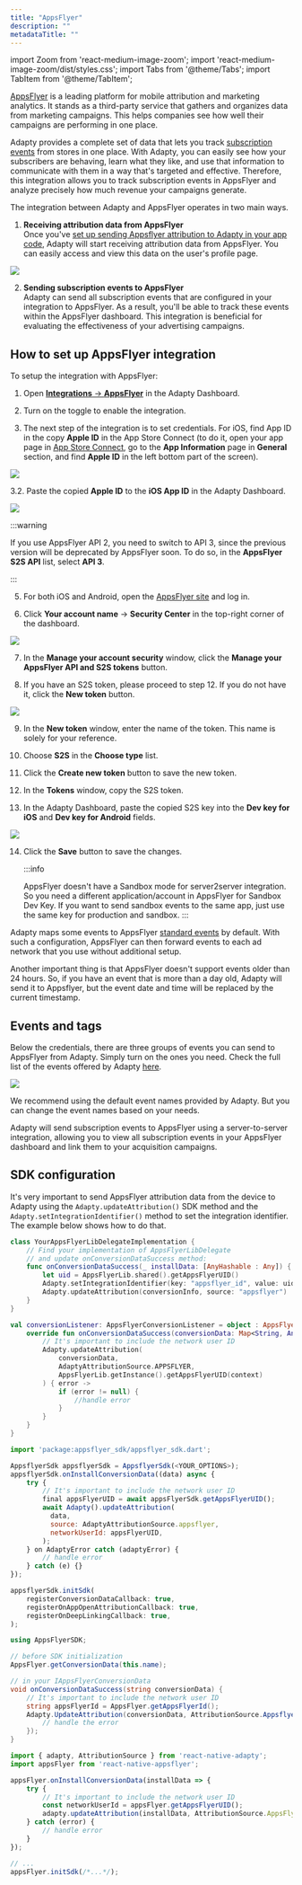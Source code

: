 ```yaml
---
title: "AppsFlyer"
description: ""
metadataTitle: ""
---
```


import Zoom from 'react-medium-image-zoom';
import 'react-medium-image-zoom/dist/styles.css';
import Tabs from '@theme/Tabs';
import TabItem from '@theme/TabItem'; 

[AppsFlyer](https://www.appsflyer.com/) is a leading platform for mobile attribution and marketing analytics. It stands as a third-party service that gathers and organizes data from marketing campaigns. This helps companies see how well their campaigns are performing in one place.

Adapty provides a complete set of data that lets you track [subscription events](events) from stores in one place. With Adapty, you can easily see how your subscribers are behaving, learn what they like, and use that information to communicate with them in a way that's targeted and effective. Therefore, this integration allows you to track subscription events in AppsFlyer and analyze precisely how much revenue your campaigns generate.

The integration between Adapty and AppsFlyer operates in two main ways.

1. **Receiving attribution data from AppsFlyer**  
      Once you've [set up sending Appsflyer attribution to Adapty in your app code](appsflyer#sdk-configuration), Adapty will start receiving attribution data from AppsFlyer. You can easily access and view this data on the user's profile page.


<Zoom>
  <img src={require('./img/c2991f6-CleanShot_2023-08-04_at_16.29.202x.webp').default}
  style={{
    border: '1px solid #727272', /* border width and color */
    width: '700px', /* image width */
    display: 'block', /* for alignment */
    margin: '0 auto' /* center alignment */
  }}
/>
</Zoom>




2. **Sending subscription events to AppsFlyer**  
   Adapty can send all subscription events that are configured in your integration to AppsFlyer. As a result, you'll be able to track these events within the AppsFlyer dashboard. This integration is beneficial for evaluating the effectiveness of your advertising campaigns.

## How to set up AppsFlyer integration

To setup the integration with AppsFlyer:

1. Open [**Integrations** -> **AppsFlyer**](https://app.adapty.io/integrations/appsflyer) in the Adapty Dashboard.

2. Turn on the toggle to enable the integration.

3. The next step of the integration is to set credentials. 
   For iOS, find App ID in the copy **Apple ID** in the App Store Connect (to do it, open your app page in [App Store Connect](https://appstoreconnect.apple.com/), go to the **App Information** page in **General** section, and find **Apple ID** in the left bottom part of the screen).
   
   

<Zoom>
  <img src={require('./img/43a5cc6-apple_id.webp').default}
  style={{
    border: '1px solid #727272', /* border width and color */
    width: '700px', /* image width */
    display: 'block', /* for alignment */
    margin: '0 auto' /* center alignment */
  }}
/>
</Zoom>




3.2. Paste the copied **Apple ID** to the **iOS App ID** in the Adapty Dashboard.

   

<Zoom>
  <img src={require('./img/61bff5a-appsflyer_iOS_app_id.webp').default}
  style={{
    border: '1px solid #727272', /* border width and color */
    width: '700px', /* image width */
    display: 'block', /* for alignment */
    margin: '0 auto' /* center alignment */
  }}
/>
</Zoom>



:::warning

If you use AppsFlyer API 2, you need to switch to API 3, since the previous version will be deprecated by AppsFlyer soon. To do so, in the **AppsFlyer S2S API** list, select **API 3**.

:::

5. For both iOS and Android, open the [AppsFlyer site](https://appsflyer.com/home) and log in. 

6. Click **Your account name** -> **Security Center** in the top-right corner of the dashboard.

   

<Zoom>
  <img src={require('./img/1c18c50-appsflyer_security_center.webp').default}
  style={{
    border: '1px solid #727272', /* border width and color */
    width: '700px', /* image width */
    display: 'block', /* for alignment */
    margin: '0 auto' /* center alignment */
  }}
/>
</Zoom>




7. In the **Manage your account security** window, click the **Manage your AppsFlyer API and S2S tokens** button.

8. If you have an S2S token, please proceed to step 12. If you do not have it, click the **New token** button. 

   

<Zoom>
  <img src={require('./img/7934920-appsflyer_new_token.webp').default}
  style={{
    border: '1px solid #727272', /* border width and color */
    width: '700px', /* image width */
    display: 'block', /* for alignment */
    margin: '0 auto' /* center alignment */
  }}
/>
</Zoom>




9. In the **New token** window, enter the name of the token. This name is solely for your reference. 

10. Choose **S2S** in the **Choose type** list.

11. Click the **Create new token** button to save the new token.

12. In the **Tokens** window, copy the S2S token.

13. In the Adapty Dashboard, paste the copied S2S key into the **Dev key for iOS** and **Dev key for Android** fields. 

    

<Zoom>
  <img src={require('./img/a7d1c31-appsflyer_dev_keys.webp').default}
  style={{
    border: '1px solid #727272', /* border width and color */
    width: '700px', /* image width */
    display: 'block', /* for alignment */
    margin: '0 auto' /* center alignment */
  }}
/>
</Zoom>




14. Click the **Save** button to save the changes.
    
    :::info
    
    AppsFlyer doesn't have a Sandbox mode for server2server integration. So you need a different application/account in AppsFlyer for Sandbox Dev Key. If you want to send sandbox events to the same app, just use the same key for production and sandbox.
    :::

Adapty maps some events to AppsFlyer [standard events](https://support.appsflyer.com/hc/en-us/articles/115005544169-Rich-in-app-events-for-Android-and-iOS#event-types) by default. With such a configuration, AppsFlyer can then forward events to each ad network that you use without additional setup.

Another important thing is that AppsFlyer doesn't support events older than 24 hours. So, if you have an event that is more than a day old, Adapty will send it to Appsflyer, but the event date and time will be replaced by the current timestamp.

## Events and tags

Below the credentials, there are three groups of events you can send to AppsFlyer from Adapty. Simply turn on the ones you need. Check the full list of the events offered by Adapty [here](events).


<Zoom>
  <img src={require('./img/1b0c777-CleanShot_2023-08-11_at_14.56.362x.webp').default}
  style={{
    border: '1px solid #727272', /* border width and color */
    width: '700px', /* image width */
    display: 'block', /* for alignment */
    margin: '0 auto' /* center alignment */
  }}
/>
</Zoom>





We recommend using the default event names provided by Adapty. But you can change the event names based on your needs.

Adapty will send subscription events to AppsFlyer using a server-to-server integration, allowing you to view all subscription events in your AppsFlyer dashboard and link them to your acquisition campaigns.

## SDK configuration

It's very important to send AppsFlyer attribution data from the device to Adapty using the `Adapty.updateAttribution()` SDK method and the `Adapty.setIntegrationIdentifier()` method to set the integration identifier. The example below shows how to do that.

<Tabs>
<TabItem value="Swift" label="iOS (Swift)" default>

```swift
class YourAppsFlyerLibDelegateImplementation {
    // Find your implementation of AppsFlyerLibDelegate 
    // and update onConversionDataSuccess method:
    func onConversionDataSuccess(_ installData: [AnyHashable : Any]) {
        let uid = AppsFlyerLib.shared().getAppsFlyerUID()
        Adapty.setIntegrationIdentifier(key: "appsflyer_id", value: uid)
        Adapty.updateAttribution(conversionInfo, source: "appsflyer")
    }
}
```
</TabItem>
<TabItem value="kotlin" label="Android (Kotlin)" default>

```kotlin 
val conversionListener: AppsFlyerConversionListener = object : AppsFlyerConversionListener {
    override fun onConversionDataSuccess(conversionData: Map<String, Any>) {
        // It's important to include the network user ID
        Adapty.updateAttribution(
            conversionData,
            AdaptyAttributionSource.APPSFLYER,
            AppsFlyerLib.getInstance().getAppsFlyerUID(context)
        ) { error ->
            if (error != null) {
                //handle error
            }
        }
    }
}
```
</TabItem>
<TabItem value="Flutter" label="Flutter (Dart)" default>

```javascript 
import 'package:appsflyer_sdk/appsflyer_sdk.dart';

AppsflyerSdk appsflyerSdk = AppsflyerSdk(<YOUR_OPTIONS>);
appsflyerSdk.onInstallConversionData((data) async {
    try {
        // It's important to include the network user ID
        final appsFlyerUID = await appsFlyerSdk.getAppsFlyerUID();
        await Adapty().updateAttribution(
          data,
          source: AdaptyAttributionSource.appsflyer,
          networkUserId: appsFlyerUID,
        );
    } on AdaptyError catch (adaptyError) {
        // handle error
    } catch (e) {}
});

appsflyerSdk.initSdk(
    registerConversionDataCallback: true,
    registerOnAppOpenAttributionCallback: true,
    registerOnDeepLinkingCallback: true,
);
```
</TabItem>
<TabItem value="Unity" label="Unity (C#)" default>

```csharp 
using AppsFlyerSDK;

// before SDK initialization
AppsFlyer.getConversionData(this.name);

// in your IAppsFlyerConversionData
void onConversionDataSuccess(string conversionData) {
    // It's important to include the network user ID
    string appsFlyerId = AppsFlyer.getAppsFlyerId();
    Adapty.UpdateAttribution(conversionData, AttributionSource.Appsflyer, appsFlyerId, (error) => {
        // handle the error
    });
}
```
</TabItem>
<TabItem value="RN" label="React Native (TS)" default>

```typescript 
import { adapty, AttributionSource } from 'react-native-adapty';
import appsFlyer from 'react-native-appsflyer';

appsFlyer.onInstallConversionData(installData => {
    try {
        // It's important to include the network user ID
        const networkUserId = appsFlyer.getAppsFlyerUID();
        adapty.updateAttribution(installData, AttributionSource.AppsFlyer, networkUserId);
    } catch (error) {
        // handle error
    }
});

// ...
appsFlyer.initSdk(/*...*/);
```
</TabItem>
</Tabs>

